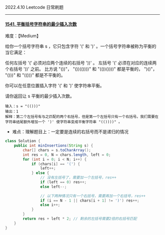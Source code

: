 2022.4.10 Leetcode 日常刷题

---

#### [1541. 平衡括号字符串的最少插入次数](https://leetcode-cn.com/problems/minimum-insertions-to-balance-a-parentheses-string/)

难度：【Medium】

给你一个括号字符串 s ，它只包含字符 '(' 和 ')' 。一个括号字符串被称为平衡的当它满足：

任何左括号 '(' 必须对应两个连续的右括号 '))' 。
左括号 '(' 必须在对应的连续两个右括号 '))' 之前。
比方说 "())"， "())(())))" 和 "(())())))" 都是平衡的， ")()"， "()))" 和 "(()))" 都是不平衡的。

你可以在任意位置插入字符 '(' 和 ')' 使字符串平衡。

请你返回让 s 平衡的最少插入次数。

```
输入：s = "(()))"
输出：1
解释：第二个左括号有与之匹配的两个右括号，但是第一个左括号只有一个右括号。我们需要在字符串结尾额外增加一个 ')' 使字符串变成平衡字符串 "(())))" 。

```

- 难点：理解题目上：一定要是连续的右括号而不是递归的情况

```Java
class Solution {
    public int minInsertions(String s) {
        char[] chars = s.toCharArray();
        int res = 0, N = chars.length, left = 0;
        for (int i = 0; i < N; i++) {
            if (chars[i] == '(') {
                left++;
            } else {
                // 没有左括号了，需要加一个左括号，res++
                if (left == 0) res++;
                else left--;
                
                // 以下两种情况只有一个右括号，需要再加一个右括号，res++
                if (i == N - 1 || chars[i + 1] != ')') res++;
                else i++;
            }
        }
        return res + left * 2; // 剩余的左括号需要2倍的右括号匹配
    }
}
```

